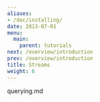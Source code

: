 ```yaml
---
aliases:
- /doc/installing/
date: 2013-07-01
menu:
  main:
    parent: tutorials
next: /overview/introduction
prev: /overview/introduction
title: Streams
weight: 6
---
```

querying.md